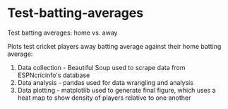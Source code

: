 # Test-batting-averages
Test batting averages: home vs. away

Plots test cricket players away batting average against their home batting average:

1. Data collection - Beautiful Soup used to scrape data from ESPNcricinfo's database
2. Data analysis - pandas used for data wrangling and analysis
3. Data plotting - matplotlib used to generate final figure, which uses a heat map to show density of players relative to one another
